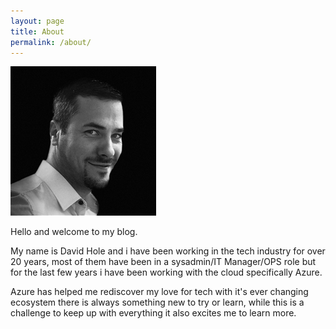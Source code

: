 ```yaml
---
layout: page
title: About
permalink: /about/
---
```


![me](images/b17498e1cc4fa004c1bed308bd24d3aded5004390f4a4506300c7fee59154eb1.png)  

Hello and welcome to my blog.

My name is David Hole and i have been working in the tech industry for over 20 years, most of them have been in a sysadmin/IT Manager/OPS role but for the last few years i have been working with the cloud specifically Azure.

Azure has helped me rediscover my love for tech with it's ever changing ecosystem there is always something new to try or learn, while this is a challenge to keep up with everything it also excites me to learn more.